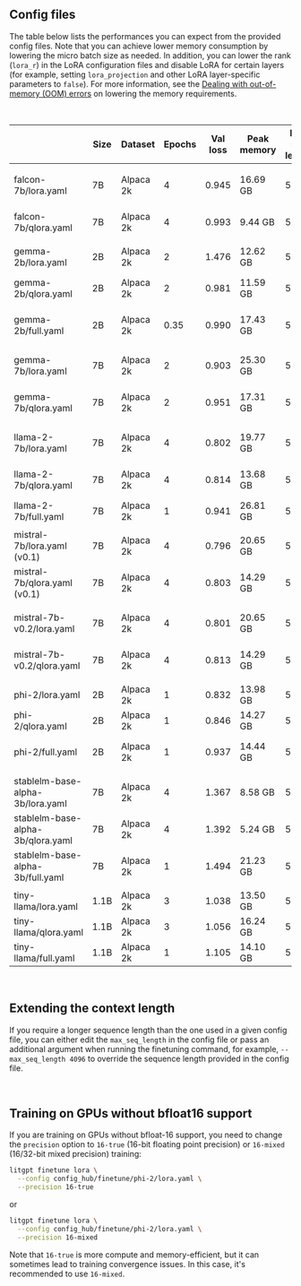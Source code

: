 ## Config files

The table below lists the performances you can expect from the provided config files. Note that you can achieve lower memory consumption by lowering the micro batch size as needed. In addition, you can lower the rank (`lora_r`) in the LoRA configuration files and disable LoRA for certain layers (for example, setting `lora_projection` and other LoRA layer-specific parameters to `false`).
For more information, see the [Dealing with out-of-memory (OOM) errors](../../tutorials/oom.md) on lowering the memory requirements.

&nbsp;

|                                   | Size | Dataset   | Epochs | Val loss | Peak memory | Max seq length | Micro batch size | Precision | Training runtime   |
| --------------------------------- | ---- | --------- | ------ | -------- | ----------- | -------------- | ---------------- | --------- | -------------------|
|                                   |      |           |        |          |             |                |                  |           |                    |
| falcon-7b/lora.yaml               | 7B   | Alpaca 2k | 4      | 0.945    | 16.69 GB    | 512            | 2                | bfloat16  | 24.88 min (1xA10G) |
| falcon-7b/qlora.yaml              | 7B   | Alpaca 2k | 4      | 0.993    | 9.44 GB     | 512            | 2                | bfloat16  | 50.76 min (1xA10G) |
|                                   |      |           |        |          |             |                |                  |           |                    |
| gemma-2b/lora.yaml                | 2B   | Alpaca 2k | 2      | 1.476    | 12.62 GB    | 512            | 2                | bfloat16  |  9.29 min (1xA10G) |
| gemma-2b/qlora.yaml               | 2B   | Alpaca 2k | 2      | 0.981    | 11.59 GB    | 512            | 2                | bfloat16  | 12.90 min (1xA10G) |
| gemma-2b/full.yaml                | 2B   | Alpaca 2k | 0.35   | 0.990    | 17.43 GB    | 512            | 1                | bfloat16  | 13.61 min (4xA10G) |
|                                   |      |           |        |          |             |                |                  |           |                    |
| gemma-7b/lora.yaml                | 7B   | Alpaca 2k | 2      | 0.903    | 25.30 GB    | 512            | 1                | bfloat16  | 11.47 min (1xA100) |
| gemma-7b/qlora.yaml               | 7B   | Alpaca 2k | 2      | 0.951    | 17.31 GB    | 512            | 1                | bfloat16  | 23.46 min (1xA100) |
|                                   |      |           |        |          |             |                |                  |           |                    |
| llama-2-7b/lora.yaml              | 7B   | Alpaca 2k | 4      | 0.802    | 19.77 GB    | 512            | 2                | bfloat16  | 32.75 min (A10G)   |
| llama-2-7b/qlora.yaml             | 7B   | Alpaca 2k | 4      | 0.814    | 13.68 GB    | 512            | 2                | bfloat16  | 45.68 min (A10G)   |
| llama-2-7b/full.yaml              | 7B   | Alpaca 2k | 1      | 0.941    | 26.81 GB    | 512            | 4                | bfloat16  | 1.78 min (4xA100)  |
|                                   |      |           |        |          |             |                |                  |           |                    |
| mistral-7b/lora.yaml  (v0.1)      | 7B   | Alpaca 2k | 4      | 0.796    | 20.65 GB    | 512            | 2                | bfloat16  | 31.04 min (1xA10G) |
| mistral-7b/qlora.yaml (v0.1)      | 7B   | Alpaca 2k | 4      | 0.803    | 14.29 GB    | 512            | 2                | bfloat16  | 44.69 min (1xA10G) |
|                                   |      |           |        |          |             |                |                  |           |                    |
| mistral-7b-v0.2/lora.yaml         | 7B   | Alpaca 2k | 4      | 0.801    | 20.65 GB    | 512            | 2                | bfloat16  | 30.96 min (1xA10G) |
| mistral-7b-v0.2/qlora.yaml        | 7B   | Alpaca 2k | 4      | 0.813    | 14.29 GB    | 512            | 2                | bfloat16  | 44.68 min (1xA10G) |
|                                   |      |           |        |          |             |                |                  |           |                    |
| phi-2/lora.yaml                   | 2B   | Alpaca 2k | 1      | 0.832    | 13.98 GB    | 512            | 4                | bfloat16  | 3.82 min (1xA10G)  |
| phi-2/qlora.yaml                  | 2B   | Alpaca 2k | 1      | 0.846    | 14.27 GB    | 512            | 4                | bfloat16  | 4.55 min (1xA10G)  |
| phi-2/full.yaml                   | 2B   | Alpaca 2k | 1      | 0.937    | 14.44 GB    | 512            | 4                | bfloat16  | 13.00 min (1xA10G) |
|                                   |      |           |        |          |             |                |                  |           |                    |
| stablelm-base-alpha-3b/lora.yaml  | 7B   | Alpaca 2k | 4      | 1.367    | 8.58 GB     | 512            | 2                | bfloat16  | 13.02 min (1xA10G) |
| stablelm-base-alpha-3b/qlora.yaml | 7B   | Alpaca 2k | 4      | 1.392    | 5.24 GB     | 512            | 2                | bfloat16  | 25.71 min (1xA10G) |
| stablelm-base-alpha-3b/full.yaml  | 7B   | Alpaca 2k | 1      | 1.494    | 21.23 GB    | 512            | 1                | bfloat16  | 72.72 min (2xA10G) |
|                                   |      |           |        |          |             |                |                  |           |                    |
| tiny-llama/lora.yaml              | 1.1B | Alpaca 2k | 3      | 1.038    | 13.50 GB    | 512            | 8                | bfloat16  | 8.06 min (1xA10G)  |
| tiny-llama/qlora.yaml             | 1.1B | Alpaca 2k | 3      | 1.056    | 16.24 GB    | 512            | 8                | bfloat16  | 8.74 min (1xA10G)  |
| tiny-llama/full.yaml              | 1.1B | Alpaca 2k | 1      | 1.105    | 14.10 GB    | 512            | 4                | bfloat16  | 2.59 min (1xA10G)  |

&nbsp;
## Extending the context length

If you require a longer sequence length than the one used in a given config file, you can either edit the `max_seq_length` in the config file or pass an additional argument when running the finetuning command, for example, `--max_seq_length 4096` to override the sequence length provided in the config file.

&nbsp;
## Training on GPUs without bfloat16 support

If you are training on GPUs without bfloat-16 support, you need to change the `precision` option to `16-true` (16-bit floating point precision) or `16-mixed` (16/32-bit mixed precision) training:

```bash
litgpt finetune lora \
  --config config_hub/finetune/phi-2/lora.yaml \
  --precision 16-true
```
or

```bash
litgpt finetune lora \
  --config config_hub/finetune/phi-2/lora.yaml \
  --precision 16-mixed
```

Note that `16-true` is more compute and memory-efficient, but it can sometimes lead to training convergence issues. In this case, it's recommended to use `16-mixed`.
